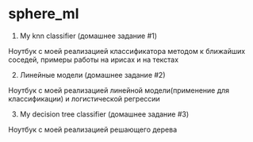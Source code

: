 # sphere_ml
01. My knn classifier (домашнее задание #1)

Ноутбук с моей реализацией классификатора методом к ближайших соседей, примеры работы на ирисах и на текстах

02. Линейные модели (домашнее задание #2)

Ноутбук с моей реализацией линейной модели(применение для классификации) и логистической регрессии

03. My decision tree classifier (домашнее задание #3)

Ноутбук с моей реализацией решающего дерева
